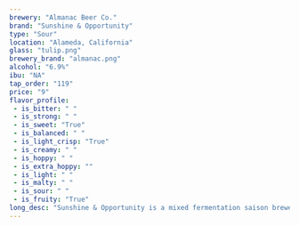 ```yaml
---
brewery: "Almanac Beer Co."
brand: "Sunshine & Opportunity"
type: "Sour"
location: "Alameda, California"
glass: "tulip.png"
brewery_brand: "almanac.png"
alcohol: "6.9%"
ibu: "NA"
tap_order: "119"
price: "9"
flavor_profile:
 - is_bitter: " "
 - is_strong: " "
 - is_sweet: "True"
 - is_balanced: " "
 - is_light_crisp: "True"
 - is_creamy: " "
 - is_hoppy: " "
 - is_extra_hoppy: ""
 - is_light: " "
 - is_malty: " "
 - is_sour: " "
 - is_fruity: "True"
long_desc: "Sunshine & Opportunity is a mixed fermentation saison brewed with oats and wheat, fermented with a blend of our house brewer’s yeast, brettanomyces and lactobacillus, and aged in oak barrels and foedres. Finally, the beer is dry-hopped with a delicate touch of Citra hops for an aroma of lemon-lime and peach skin."
---
```


